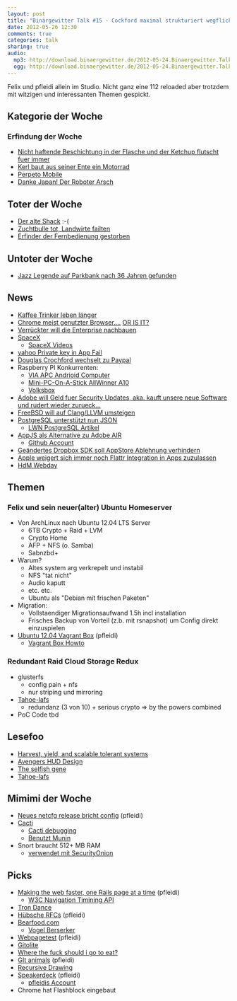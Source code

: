 ```yaml
---
layout: post
title: "Binärgewitter Talk #15 - Cockford maximal strukturiert wegflickschustern"
date: 2012-05-26 12:30
comments: true
categories: talk
sharing: true
audio:
  mp3: http://download.binaergewitter.de/2012-05-24.Binaergewitter.Talk.15.mp3
  ogg: http://download.binaergewitter.de/2012-05-24.Binaergewitter.Talk.15.ogg 
---
```

Felix und pfleidi allein im Studio. Nicht ganz eine 112 reloaded aber trotzdem mit witzigen und interessanten Themen gespickt.

## Kategorie der Woche
### Erfindung der Woche
- [Nicht haftende Beschichtung in der Flasche und der Ketchup flutscht fuer immer](http://www.fastcoexist.com/1679878/mits-freaky-non-stick-coating-keeps-ketchup-flowing )
- [Kerl baut aus seiner Ente ein Motorrad](http://hackaday.com/2012/05/21/man-stranded-in-the-desert-makes-a-motorcycle-from-his-broken-car/ )
- [Perpeto Mobile]( http://www.wimp.com/perpetualmotion/ )
- [Danke Japan! Der Roboter Arsch]( http://kotaku.com/5909139/japanese-researcher-made-robot-ass-for-you-to-spank-finally/gallery/1 )
## Toter der Woche
- [Der alte Shack]( http://3.asset.soup.io/asset/3176/3891_805d_500.jpeg ) :-(
- [Zuchtbulle tot, Landwirte failten]( http://www.fuldaerzeitung.de/nachrichten/huenfeld/Huenfeld-Zuchtbulle-tot-Landwirte-verletzt;art17,566627 )
- [Erfinder der Fernbedienung gestorben]( http://www.focus.de/panorama/vermischtes/fernbedienung-erfinder-der-kabellosen-tv-fernbedienung-ist-tot-_aid_756811.html )
## Untoter der Woche
- [Jazz Legende auf Parkbank nach 36 Jahren gefunden]( http://www.tagesschau.de/kultur/jazz104.html )
## News
- [Kaffee Trinker leben länger]( http://www.sciencedaily.com/releases/2012/05/120519071454.htm )
- [Chrome meist genutzter Browser....](http://www.omgchrome.com/chrome-overtakes-internet-explorer-now-worlds-most-used-browser/ ) [ OR IS 
IT?](http://tech.slashdot.org/story/12/05/23/1345212/chrome-browser-usage-artificially-boosted-says-microsoft )
- [Verrückter will die Enterprise nachbauen](http://www.buildtheenterprise.org/ )
- [ SpaceX]( http://www.space.com/15805-spacex-private-capsule-launches-space-station.html )
    * [SpaceX Videos]( http://vimeo.com/spacexlaunch/videos )
- [yahoo Private key in App Fail]( https://github.com/nikcub/yahoo-spoof/ )
- [Douglas Crochford wechselt zu Paypal]( http://news.cnet.com/8301-1023_3-57427801-93/paypal-lures-javascript-bigwig-crockford-from-yahoo/ )
- Raspberry PI Konkurrenten:
    - [VIA APC Andrioid Computer]( http://www.tweaktown.com/news/24233/via_introduces_amazing_49_apc_android_computer_we_go_hands_on/index.html )
    - [Mini-PC-On-A-Stick AllWinner A10]( http://www.talkandroid.com/112590-mini-pc-on-a-stick-for-74-with-allwinner-a10-1-5ghz-cpu-and-android-4-0-sold-out-until-june-10/ )
    - [Volksbox]( http://www.golem.de/news/streaming-client-media-markt-stellt-settopbox-volksbox-movie-fuer-69-euro-vor-1205-92007.html )
- [Adobe will Geld fuer Security Updates, aka. kauft unsere neue Software](http://it.slashdot.org/story/12/05/10/2139232/adobe-introduces-the-paid-security-fix )[ und rudert wieder 
zurueck...](http://arstechnica.com/gaming/2012/05/adobe-backs-down-will-secure-last-generation-of-apps/ )
- [FreeBSD will auf Clang/LLVM umsteigen]( http://www.golem.de/news/freebsd-clang-wird-gcc-ersetzen-1205-91778.html )
- [PostgreSQL unterstützt nun JSON]( http://www.golem.de/news/datenbanken-postgresql-9-2-beta-unterstuetzt-json-1205-91828.html )
    * [LWN PostgreSQL Artikel]( http://lwn.net/Articles/497069/ )
- [AppJS als Alternative zu Adobe AIR]( http://appjs.org/ )
    * [Github Account]( https://github.com/milani/appjs )
- [Geändertes Dropbox SDK soll AppStore Ablehnung verhindern]( http://www.appleinsider.com/articles/12/05/11/dropbox_fixes_app_rejection_issue_complies_with_apples_rules.html )
- [Apple weigert sich immer noch Flattr Integration in Apps zuzulassen]( http://vemedio.com/blog/posts/318 )
- [HdM Webday]( http://events.mi.hdm-stuttgart.de/ )
## Themen
### Felix und sein neuer(alter) Ubuntu Homeserver
- Von ArchLinux nach Ubuntu 12.04 LTS Server
    * 6TB Crypto + Raid + LVM
    * Crypto Home
    * AFP + NFS (o. Samba)
    * Sabnzbd+
- Warum?
    - Altes system arg verkrepelt und instabil
    - NFS "tat nicht"
    - Audio kaputt
    - etc. etc.
    - Ubuntu als "Debian mit frischen Paketen"
- Migration:
    - Vollstaendiger Migrationsaufwand 1.5h incl installation
    - Frisches Backup von Vorteil (z.b. mit rsnapshot) um Config direkt einzuspielen
- [Ubuntu 12.04 Vagrant Box]( http://blog.roothausen.de/downloads/vagrant-ubuntu-precise-64bit.box ) (pfleidi)
    * [Vagrant Box Howto]( http://vagrantup.com/docs/base_boxes.html )
### Redundant Raid Cloud Storage Redux
- glusterfs 
    - config pain + nfs
    - nur striping und mirroring
- [Tahoe-lafs]( https://tahoe-lafs.org/trac/tahoe-lafs )
    - redundanz (3 von 10) + serious crypto => by the powers combined
- PoC Code tbd
## Lesefoo
- [Harvest, yield, and scalable tolerant systems]( http://citeseerx.ist.psu.edu/viewdoc/download?doi=10.1.1.24.3690&rep=rep1&type=pdf )
- [Avengers HUD Design]( http://cargocollective.com/jayse/Avengers )
- [The selfish gene]( http://www.amazon.de/gp/product/0199291144/ref=as_li_ss_tl?tag=retinacast-21 )
- [Tahoe-lafs]( https://tahoe-lafs.org/~zooko/lafs.pdf )
## Mimimi der Woche
- [Neues netcfg release bricht config]( http://www.archlinux.org/news/netcfg-282-release/ ) (pfleidi)
- [Cacti]( http://cacti.net/ )
    * [Cacti debugging]( http://docs.cacti.net/manual:087:4_help.2_debugging )
    * [Benutzt Munin]( http://munin-monitoring.org/ )
- Snort braucht 512+ MB RAM
    - [verwendet mit SecurityOnion]( http://securityonion.blogspot.de/ )
## Picks
- [Making the web faster, one Rails page at a time](http://www.youtube.com/watch?v=cUSucUxb40s) (pfleidi)
    * [W3C Navigation Timining API]( https://dvcs.w3.org/hg/webperf/raw-file/tip/specs/NavigationTiming/Overview.html )
- [Tron Dance]( https://www.youtube.com/watch?v=-Rot9uaVO8s )
- [Hübsche RFCs]( http://pretty-rfc.herokuapp.com/ ) (pfleidi)
- [Bearfood.com]( http://bearfood.com/ )
    - [Vogel Berserker]( http://explodedsoda.tumblr.com/post/20119944789/knitmeapony-fyeahlilbitoeverything )
- [Webpagetest]( http://www.webpagetest.org/ ) (pfleidi)
- [Gitolite]( https://github.com/sitaramc/gitolite )
- [Where the fuck should i go to eat?]( http://www.wherethefuckshouldigotoeat.com/ )
- [GIt animals]( http://git-animals.tumblr.com/ ) (pfleidi)
- [Recursive Drawing]( http://news.ycombinator.net/item?id=3951255 )
- [Speakerdeck]( http://speakerdeck.com ) (pfleidi)
    * [pfleidis Account]( https://speakerdeck.com/u/pfleidi )
- Chrome hat Flashblock eingebaut

